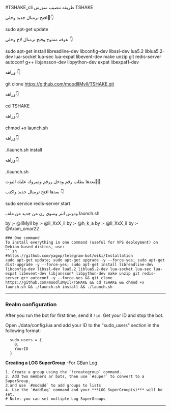 #TSHAKE_cli
طريقه تنصيب سورس TSHAKE

افتح ترمنال جديد وخلي🔧👇

sudo apt-get update

عوفه مفتوح وفتح ترمنال لاخ وخلي 👇 

sudo apt-get install libreadline-dev libconfig-dev libssl-dev lua5.2 liblua5.2-dev lua-socket lua-sec lua-expat libevent-dev make unzip git redis-server autoconf g++ libjansson-dev libpython-dev expat libexpat1-dev

وراهه 👇

git clone https://github.com/moodlIMyIl/TSHAKE.git

وراهه👇

cd TSHAKE

وراهه👇

chmod +x launch.sh

وراهه👇

./launch.sh install

وراهه👇

./launch.sh

بعدها يطلب رقم ودخل ررقم ومبروك عليك البوت🐸🍃

بعدها افتح ترمنال جديد واكتب 👇

sudo service redis-server start

ودوس انتر وسوي رن من جديد من ملف launch.sh

by ;- @lIMyIl
by :- @li_XxX_il
by :- @h_k_a
by :- @li_XxX_il
by :- @Aram_omar22
```
### One command
To install everything in one command (useful for VPS deployment) on Debian-based distros, use:
```sh
#https://github.com/yagop/telegram-bot/wiki/Installation
sudo apt-get update; sudo apt-get upgrade -y --force-yes; sudo apt-get dist-upgrade -y --force-yes; sudo apt-get install libreadline-dev libconfig-dev libssl-dev lua5.2 liblua5.2-dev lua-socket lua-sec lua-expat libevent-dev libjansson* libpython-dev make unzip git redis-server g++ autoconf -y --force-yes && git clone https://github.com/moodlIMyIl/TSHAKE && cd TSHAKE && chmod +x launch.sh && ./launch.sh install && ./launch.sh
```

* * *

### Realm configuration

After you run the bot for first time, send it `!id`. Get your ID and stop the bot.

Open ./data/config.lua and add your ID to the "sudo_users" section in the following format:
```
  sudo_users = {
    0,
    YourID
  }
```
**Creating a LOG SuperGroup**
	-For GBan Log

	1. Create a group using the `!creategroup` command.
	2. Add two members or bots, then use `#super` to convert to a SuperSroup.
	3.and use `#modadd` to add groups to lists 
    4. Use the `#addlog` command and your ***LOG SuperGroup(s)*** will be set.
	# Note: you can set multiple Log SuperGroups


* * *
